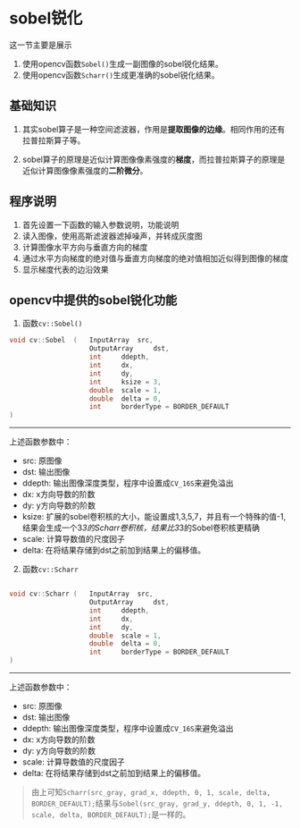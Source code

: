 # sobel锐化
这一节主要是展示
1. 使用opencv函数`Sobel()`生成一副图像的sobel锐化结果。
2. 使用opencv函数`Scharr()`生成更准确的sobel锐化结果。

## 基础知识
1. 其实sobel算子是一种空间滤波器，作用是**提取图像的边缘**。相同作用的还有拉普拉斯算子等。

2. sobel算子的原理是近似计算图像像素强度的**梯度**，而拉普拉斯算子的原理是近似计算图像像素强度的**二阶微分**。

## 程序说明
1. 首先设置一下函数的输入参数说明，功能说明
2. 读入图像，使用高斯滤波器滤掉噪声，并转成灰度图
3. 计算图像水平方向与垂直方向的梯度
4. 通过水平方向梯度的绝对值与垂直方向梯度的绝对值相加近似得到图像的梯度
5. 显示梯度代表的边沿效果

## opencv中提供的sobel锐化功能
1. 函数`cv::Sobel()`
```cpp
void cv::Sobel  (   InputArray  src,
                    OutputArray     dst,
                    int     ddepth,
                    int     dx,
                    int     dy,
                    int     ksize = 3,
                    double  scale = 1,
                    double  delta = 0,
                    int     borderType = BORDER_DEFAULT 
)   
```
---
上述函数参数中：
- src:      原图像
- dst:      输出图像
- ddepth:   输出图像深度类型，程序中设置成`CV_16S`来避免溢出
- dx:       x方向导数的阶数
- dy:       y方向导数的阶数
- ksize:    扩展的sobel卷积核的大小，能设置成1,3,5,7，并且有一个特殊的值-1,结果会生成一个3*3的Scharr卷积核，结果比3*3的Sobel卷积核更精确
- scale:    计算导数值的尺度因子
- delta:    在将结果存储到dst之前加到结果上的偏移值。

2. 函数`cv::Scharr`
```cpp

void cv::Scharr (   InputArray  src,
                    OutputArray     dst,
                    int     ddepth,
                    int     dx,
                    int     dy,
                    double  scale = 1,
                    double  delta = 0,
                    int     borderType = BORDER_DEFAULT 
)   
```
---
上述函数参数中：
- src:      原图像
- dst:      输出图像
- ddepth:   输出图像深度类型，程序中设置成`CV_16S`来避免溢出
- dx:       x方向导数的阶数
- dy:       y方向导数的阶数
- scale:    计算导数值的尺度因子
- delta:    在将结果存储到dst之前加到结果上的偏移值。

> 由上可知`Scharr(src_gray, grad_x, ddepth, 0, 1, scale, delta, BORDER_DEFAULT);`结果与`Sobel(src_gray, grad_y, ddepth, 0, 1, -1, scale, delta, BORDER_DEFAULT);`是一样的。


